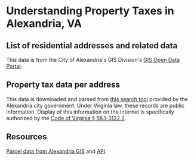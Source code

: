 # Understanding Property Taxes in Alexandria, VA

## List of residential addresses and related data

This data is from the City of Alexandria's GIS Division's [GIS Open Data Portal](http://cityofalexandria-alexgis.opendata.arcgis.com/).

## Property tax data per address

This data is downloaded and parsed from [this search tool](https://realestate.alexandriava.gov/index.php?action=address) provided by the Alexandria city government. Under Virginia law, these records are public information. Display of this information on the Internet is specifically authorized by the [Code of Virginia § 58.1-3122.2](https://law.lis.virginia.gov/vacode/58.1-3122.2/).

## Resources

[Parcel data from Alexandria GIS](https://cityofalexandria-alexgis.opendata.arcgis.com/maps/alexandria-parcels) and [API](https://cityofalexandria-alexgis.opendata.arcgis.com/datasets/AlexGIS::alexandria-parcels/api).